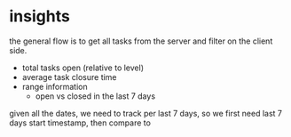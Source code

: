 # insights

the general flow is to get all tasks from the server and filter on the
client side.

* total tasks open (relative to level)
* average task closure time
* range information
  * open vs closed in the last 7 days


given all the dates, we need to track per last 7 days, so we first need last
7 days start timestamp, then compare to 